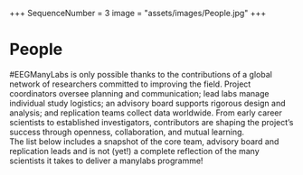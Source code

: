 +++
SequenceNumber =  3
image = "assets/images/People.jpg"
+++
# People

\#EEGManyLabs is only possible thanks to the contributions of a global network of researchers committed to improving the field. Project coordinators oversee planning and communication; lead labs manage individual study logistics; an advisory board supports rigorous design and analysis; and replication teams collect data worldwide. From early career scientists to established investigators, contributors are shaping the project’s success through openness, collaboration, and mutual learning.  
The list below includes a snapshot of the core team, advisory board and replication leads and is not (yet!) a complete reflection of the many scientists it takes to deliver a manylabs programme!

